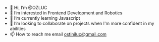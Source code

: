 - 👋 Hi, I’m @OZLUC
- 👀 I’m interested in Frontend Development and Robotics
- 🌱 I’m currently learning Javascript
- 💞️ I’m looking to collaborate on projects when I'm more confident in my abilities
- 📫 How to reach me email ostiniluc@gmail.com

<!---
OZLUC/OZLUC is a ✨ special ✨ repository because its `README.md` (this file) appears on your GitHub profile.
You can click the Preview link to take a look at your changes.
--->
